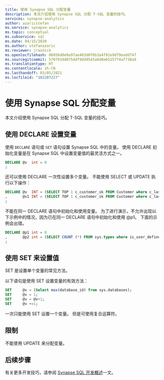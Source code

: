 ```yaml
---
title: 使用 Synapse SQL 分配变量
description: 本文介绍使用 Synapse SQL 分配 T-SQL 变量的技巧。
services: synapse-analytics
author: azaricstefan
ms.service: synapse-analytics
ms.topic: conceptual
ms.subservice: sql
ms.date: 04/15/2020
ms.author: stefanazaric
ms.reviewer: jrasnick
ms.openlocfilehash: 86056d0e0a97ae403d0f6b3a4f91e9d79eadd747
ms.sourcegitcommit: 5707919d0754df9dd9543a6d8e6525774af738a9
ms.translationtype: HT
ms.contentlocale: zh-CN
ms.lasthandoff: 03/05/2021
ms.locfileid: "102207227"
---
```

# <a name="assign-variables-with-synapse-sql"></a>使用 Synapse SQL 分配变量

本文介绍使用 Synapse SQL 分配 T-SQL 变量的技巧。

## <a name="set-variables-with-declare"></a>使用 DECLARE 设置变量

使用 `DECLARE` 语句或 `SET` 语句设置 Synapse SQL 中的变量。 使用 DECLARE 初始化变量是在 Synapse SQL 中设置变量值的最灵活方式之一。

```sql
DECLARE @v  int = 0
;
```

还可以使用 DECLARE 一次性设置多个变量。 不能使用 SELECT 或 UPDATE 执行以下操作：

```sql
DECLARE @v  INT = (SELECT TOP 1 c_customer_sk FROM Customer where c_last_name = 'Smith')
,       @v1 INT = (SELECT TOP 1 c_customer_sk FROM Customer where c_last_name = 'Jones')
;
```

不能在同一 DECLARE 语句中初始化和使用变量。 为了进行演示，不允许出现以下示例中的情况，因为已在同一 DECLARE 语句中初始化和使用 \@p1。 下面的示例会出错。

```sql
DECLARE @p1 int = 0
,       @p2 int = (SELECT COUNT (*) FROM sys.types where is_user_defined = @p1 )
;
```

## <a name="set-values-with-set"></a>使用 SET 来设置值

SET 是设置单个变量的常见方法。

以下语句是使用 SET 设置变量的有效方法：

```sql
SET     @v = (Select max(database_id) from sys.databases);
SET     @v = 1;
SET     @v = @v+1;
SET     @v +=1;
```

一次只能使用 SET 设置一个变量。 但是可使用复合运算符。

## <a name="limitations"></a>限制

不能使用 UPDATE 来分配变量。

## <a name="next-steps"></a>后续步骤

有关更多开发技巧，请参阅 [Synapse SQL 开发概述](develop-overview.md)一文。
